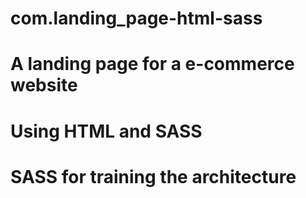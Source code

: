 # com.landing_page-html-sass
# A landing page for a e-commerce website
# Using HTML and SASS
# SASS for training the architecture